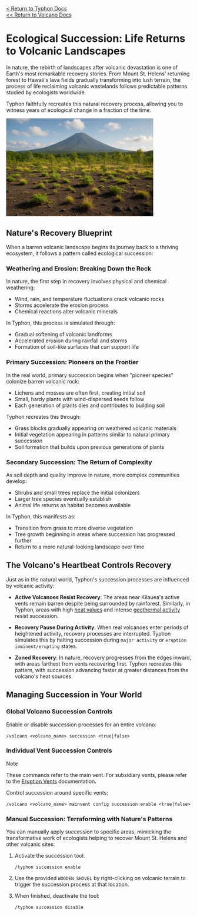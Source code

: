 [<  Return to Typhon Docs](/DOCS.md)  
[<< Return to Volcano Docs](./index.md)  

# Ecological Succession: Life Returns to Volcanic Landscapes

In nature, the rebirth of landscapes after volcanic devastation is one of Earth's most remarkable recovery stories. From Mount St. Helens' returning forest to Hawaii's lava fields gradually transforming into lush terrain, the process of life reclaiming volcanic wastelands follows predictable patterns studied by ecologists worldwide.

Typhon faithfully recreates this natural recovery process, allowing you to witness years of ecological change in a fraction of the time.

<img src="/.github/docs/volcano/assets/succession.png" width="400" />

## Nature's Recovery Blueprint

When a barren volcanic landscape begins its journey back to a thriving ecosystem, it follows a pattern called ecological succession:

### Weathering and Erosion: Breaking Down the Rock

In nature, the first step in recovery involves physical and chemical weathering:
- Wind, rain, and temperature fluctuations crack volcanic rocks
- Storms accelerate the erosion process
- Chemical reactions alter volcanic minerals

In Typhon, this process is simulated through:
- Gradual softening of volcanic landforms
- Accelerated erosion during rainfall and storms
- Formation of soil-like surfaces that can support life

### Primary Succession: Pioneers on the Frontier

In the real world, primary succession begins when "pioneer species" colonize barren volcanic rock:
- Lichens and mosses are often first, creating initial soil
- Small, hardy plants with wind-dispersed seeds follow
- Each generation of plants dies and contributes to building soil

Typhon recreates this through:
- Grass blocks gradually appearing on weathered volcanic materials
- Initial vegetation appearing in patterns similar to natural primary succession
- Soil formation that builds upon previous generations of plants

### Secondary Succession: The Return of Complexity

As soil depth and quality improve in nature, more complex communities develop:
- Shrubs and small trees replace the initial colonizers
- Larger tree species eventually establish
- Animal life returns as habitat becomes available

In Typhon, this manifests as:
- Transition from grass to more diverse vegetation
- Tree growth beginning in areas where succession has progressed further
- Return to a more natural-looking landscape over time

## The Volcano's Heartbeat Controls Recovery

Just as in the natural world, Typhon's succession processes are influenced by volcanic activity:

- **Active Volcanoes Resist Recovery**: The areas near Kilauea's active vents remain barren despite being surrounded by rainforest. Similarly, in Typhon, areas with high [heat values](./status.md) and intense [geothermal activity](./geothermal.md) resist succession.

- **Recovery Pause During Activity**: When real volcanoes enter periods of heightened activity, recovery processes are interrupted. Typhon simulates this by halting succession during `major activity` or `eruption imminent/erupting` states.

- **Zoned Recovery**: In nature, recovery progresses from the edges inward, with areas farthest from vents recovering first. Typhon recreates this pattern, with succession advancing faster at greater distances from the volcano's heat sources.

## Managing Succession in Your World

### Global Volcano Succession Controls

Enable or disable succession processes for an entire volcano:
```
/volcano <volcano_name> succession <true|false>
```

### Individual Vent Succession Controls

> [!NOTE]  
> These commands refer to the main vent. For subsidiary vents, please refer to the [Eruption Vents](./vents.md#commands) documentation.

Control succession around specific vents:
```
/volcano <volcano_name> mainvent config succession:enable <true|false>
```

### Manual Succession: Terraforming with Nature's Patterns

You can manually apply succession to specific areas, mimicking the transformative work of ecologists helping to recover Mount St. Helens and other volcanic sites:

1. Activate the succession tool:
   ```
   /typhon succession enable
   ```

2. Use the provided `WOODEN_SHOVEL` by right-clicking on volcanic terrain to trigger the succession process at that location.

3. When finished, deactivate the tool:
   ```
   /typhon succession disable
   ```
